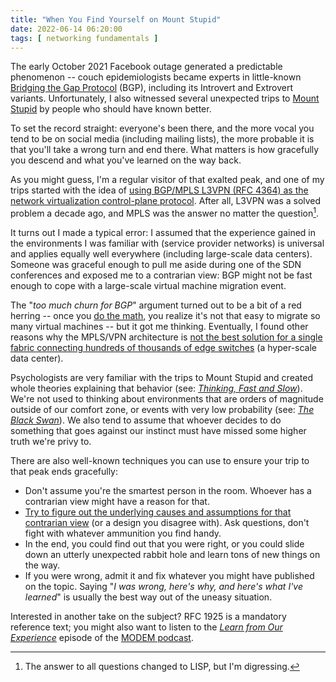 ```yaml
---
title: "When You Find Yourself on Mount Stupid"
date: 2022-06-14 06:20:00
tags: [ networking fundamentals ]
---
```

The early October 2021 Facebook outage generated a predictable phenomenon -- couch epidemiologists became experts in little-known [Bridging the Gap Protocol](https://twitter.com/ACM_IMC2021/status/1445725066403196928) (BGP), including its Introvert and Extrovert variants. Unfortunately, I also witnessed several unexpected trips to [Mount Stupid](https://www.smbc-comics.com/?id=2475) by people who should have known better.

To set the record straight: everyone's been there, and the more vocal you tend to be on social media (including mailing lists), the more probable it is that you'll take a wrong turn and end there. What matters is how gracefully you descend and what you've learned on the way back.
<!--more-->
As you might guess, I'm a regular visitor of that exalted peak, and one of my trips started with the idea of [using BGP/MPLS L3VPN (RFC 4364) as the network virtualization control-plane protocol](https://blog.ipspace.net/2011/04/vcloud-architects-ever-heard-of-mpls.html). After all, L3VPN was a solved problem a decade ago, and MPLS was the answer no matter the question[^1].

[^1]: The answer to all questions changed to LISP, but I'm digressing.

It turns out I made a typical error: I assumed that the experience gained in the environments I was familiar with (service provider networks) is universal and applies equally well everywhere (including large-scale data centers). Someone was graceful enough to pull me aside during one of the SDN conferences and exposed me to a contrarian view: BGP might not be fast enough to cope with a large-scale virtual machine migration event.

The "*too much churn for BGP*" argument turned out to be a bit of a red herring -- once you [do the math](https://blog.ipspace.net/2011/09/long-distance-vmotion-for-disaster.html), you realize it's not that easy to migrate so many virtual machines -- but it got me thinking. Eventually, I found other reasons why the MPLS/VPN architecture is [not the best solution for a single fabric connecting hundreds of thousands of edge switches](https://blog.ipspace.net/2012/03/mplsvpn-in-data-center-maybe-not-in.html) (a hyper-scale data center).

Psychologists are very familiar with the trips to Mount Stupid and created whole theories explaining that behavior (see: *[Thinking, Fast and Slow](https://en.wikipedia.org/wiki/Thinking,_Fast_and_Slow)*). We're not used to thinking about environments that are orders of magnitude outside of our comfort zone, or events with very low probability (see: *[The Black Swan](https://en.wikipedia.org/wiki/The_Black_Swan:_The_Impact_of_the_Highly_Improbable)*). We also tend to assume that whoever decides to do something that goes against our instinct must have missed some higher truth we're privy to.

There are also well-known techniques you can use to ensure your trip to that peak ends gracefully:

* Don't assume you're the smartest person in the room. Whoever has a contrarian view might have a reason for that.
* [Try to figure out the underlying causes and assumptions for that contrarian view](https://blog.ipspace.net/2021/07/network-design-tricycles-carriers.html) (or a design you disagree with). Ask questions, don't fight with whatever ammunition you find handy.
* In the end, you could find out that you were right, or you could slide down an utterly unexpected rabbit hole and learn tons of new things on the way.
* If you were wrong, admit it and fix whatever you might have published on the topic. Saying "*I was wrong, here's why, and here's what I've learned*" is usually the best way out of the uneasy situation.

Interested in another take on the subject? RFC 1925 is a mandatory reference text; you might also want to listen to the *[Learn from Our Experience](https://www.modem.show/post/s01e11/)* episode of the [MODEM podcast](https://www.modem.show/).
